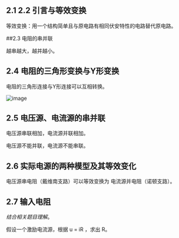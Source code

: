 ## 2.1 2.2 引言与等效变换

等效变换：用一个结构简单且与原电路有相同伏安特性的电路替代原电路。

##2.3 电阻的串并联

越串越大，越并越小。

## 2.4 电阻的三角形变换与Y形变换

电阻的三角形连接与Y形连接可以互相转换。

![image](https://github.com/user-attachments/assets/67ee0d85-c688-411d-83fa-9abb017c5828)

## 2.5 电压源、电流源的串并联

电压源串联相加，电流源并联相加。

电压源不能并联，电流源不能串联。

## 2.6 实际电源的两种模型及其等效变化

电压源串电阻（戴维南支路）可以等效变换为 电流源并电阻（诺顿支路）。

## 2.7 输入电阻

*结合相关题目理解*。

假设一个激励电流源，根据 u = iR ，求出 R。 